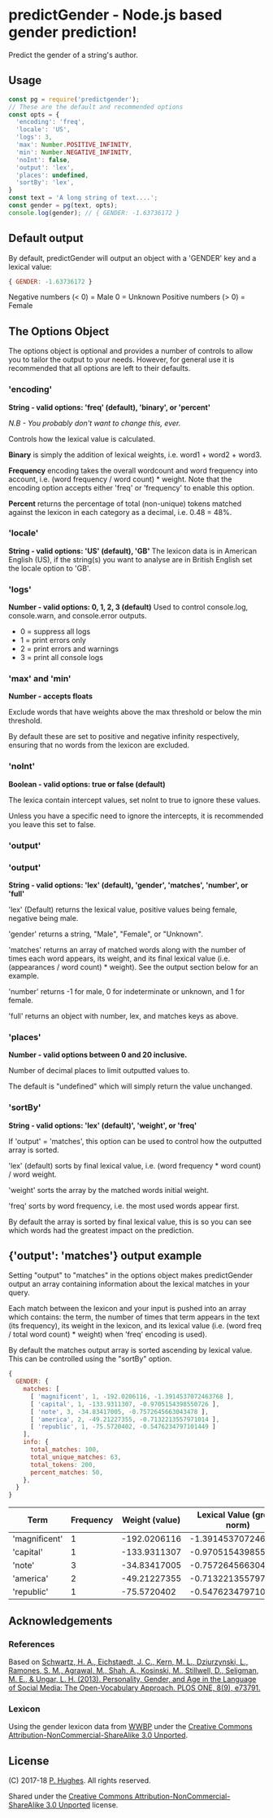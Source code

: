 # predictGender - Node.js based gender prediction!

Predict the gender of a string's author.

## Usage
```javascript
const pg = require('predictgender');
// These are the default and recommended options
const opts = {  
  'encoding': 'freq',
  'locale': 'US',
  'logs': 3,
  'max': Number.POSITIVE_INFINITY,
  'min': Number.NEGATIVE_INFINITY,
  'noInt': false,
  'output': 'lex',
  'places': undefined,
  'sortBy': 'lex',
}
const text = 'A long string of text....';
const gender = pg(text, opts);
console.log(gender); // { GENDER: -1.63736172 }
```

## Default output
By default, predictGender will output an object with a 'GENDER' key and a lexical value:
```javascript
{ GENDER: -1.63736172 }
```
Negative numbers (< 0) = Male
0 = Unknown
Positive numbers (> 0) = Female

## The Options Object

The options object is optional and provides a number of controls to allow you to tailor the output to your needs. However, for general use it is recommended that all options are left to their defaults.

### 'encoding'
**String - valid options: 'freq' (default), 'binary', or 'percent'**

*N.B - You probably don't want to change this, ever.*

Controls how the lexical value is calculated.

__Binary__ is simply the addition of lexical weights, i.e. word1 + word2 + word3.

__Frequency__ encoding takes the overall wordcount and word frequency into account, i.e. (word frequency / word count) * weight. Note that the encoding option accepts either 'freq' or 'frequency' to enable this option.

__Percent__ returns the percentage of total (non-unique) tokens matched against the lexicon in each category as a decimal, i.e. 0.48 = 48%.

### 'locale'
**String - valid options: 'US' (default), 'GB'**
The lexicon data is in American English (US), if the string(s) you want to analyse are in British English set the locale option to 'GB'.

### 'logs'
**Number - valid options: 0, 1, 2, 3 (default)**
Used to control console.log, console.warn, and console.error outputs.
* 0 = suppress all logs
* 1 = print errors only
* 2 = print errors and warnings
* 3 = print all console logs

### 'max' and 'min'

**Number - accepts floats**

Exclude words that have weights above the max threshold or below the min threshold.

By default these are set to positive and negative infinity respectively, ensuring that no words from the lexicon are excluded.

### 'noInt'

**Boolean - valid options: true or false (default)**

The lexica contain intercept values, set noInt to true to ignore these values.

Unless you have a specific need to ignore the intercepts, it is recommended you leave this set to false.

### 'output'

### 'output'
**String - valid options: 'lex' (default), 'gender', 'matches', 'number', or 'full'**

'lex' (Default) returns the lexical value, positive values being female, negative being male.

'gender' returns a string, "Male", "Female", or "Unknown".

'matches' returns an array of matched words along with the number of times each word appears, its weight, and its final lexical value (i.e. (appearances / word count) * weight). See the output section below for an example.

'number' returns -1 for male, 0 for indeterminate or unknown, and 1 for female.

'full' returns an object with number, lex, and matches keys as above.

### 'places'

**Number - valid options between 0 and 20 inclusive.**

Number of decimal places to limit outputted values to.

The default is "undefined" which will simply return the value unchanged.

### 'sortBy'

**String - valid options: 'lex' (default)', 'weight', or 'freq'**

If 'output' = 'matches', this option can be used to control how the outputted array is sorted.

'lex' (default) sorts by final lexical value, i.e. (word frequency * word count) / word weight.

'weight' sorts the array by the matched words initial weight.

'freq' sorts by word frequency, i.e. the most used words appear first.

By default the array is sorted by final lexical value, this is so you can see which words had the greatest impact on the prediction.

## {'output': 'matches'} output example
Setting "output" to "matches" in the options object makes predictGender output an array containing information about the lexical matches in your query.

Each match between the lexicon and your input is pushed into an array which contains: the term, the number of times that term appears in the text (its frequency), its weight in the lexicon, and its lexical value (i.e. (word freq / total word count) * weight) when 'freq' encoding is used).

By default the matches output array is sorted ascending by lexical value. This can be controlled using the "sortBy" option.

```javascript
{
  GENDER: {
    matches: [ 
      [ 'magnificent', 1, -192.0206116, -1.3914537072463768 ],
      [ 'capital', 1, -133.9311307, -0.9705154398550726 ],
      [ 'note', 3, -34.83417005, -0.7572645663043478 ],
      [ 'america', 2, -49.21227355, -0.7132213557971014 ],
      [ 'republic', 1, -75.5720402, -0.5476234797101449 ]
    ],
    info: {
      total_matches: 100,
      total_unique_matches: 63,
      total_tokens: 200,
      percent_matches: 50,
    },
  }
}
```

| Term          | Frequency | Weight (value)| Lexical Value (group norm) |
| ------------- | --------- | ------------- | ------------------- |
| 'magnificent' | 1         | -192.0206116  | -1.3914537072463768 |
| 'capital'     | 1         | -133.9311307  | -0.9705154398550726 |
| 'note'        | 3         | -34.83417005  | -0.7572645663043478 |
| 'america'     | 2         | -49.21227355  | -0.7132213557971014 |
| 'republic'    | 1         | -75.5720402   | -0.5476234797101449 |


## Acknowledgements

### References
Based on [Schwartz, H. A., Eichstaedt, J. C., Kern, M. L., Dziurzynski, L., Ramones, S. M., Agrawal, M., Shah, A., Kosinski, M., Stillwell, D., Seligman, M. E., & Ungar, L. H. (2013). Personality, Gender, and Age in the Language of Social Media: The Open-Vocabulary Approach. PLOS ONE, 8(9), e73791.](http://journals.plos.org/plosone/article/file?id=10.1371/journal.pone.0073791&type=printable)

### Lexicon
Using the gender lexicon data from [WWBP](http://www.wwbp.org/lexica.html) under the [Creative Commons Attribution-NonCommercial-ShareAlike 3.0 Unported](http://creativecommons.org/licenses/by-nc-sa/3.0/).

## License
(C) 2017-18 [P. Hughes](https://www.phugh.es). All rights reserved.

Shared under the [Creative Commons Attribution-NonCommercial-ShareAlike 3.0 Unported](http://creativecommons.org/licenses/by-nc-sa/3.0/) license.